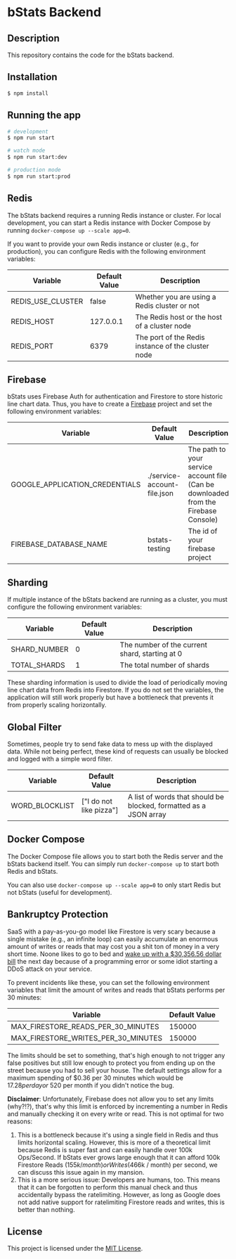 # bStats Backend

## Description

This repository contains the code for the bStats backend.

## Installation

```bash
$ npm install
```

## Running the app

```bash
# development
$ npm run start

# watch mode
$ npm run start:dev

# production mode
$ npm run start:prod
```

## Redis

The bStats backend requires a running Redis instance or cluster.
For local development, you can start a Redis instance with Docker Compose by running `docker-compose up --scale app=0`.

If you want to provide your own Redis instance or cluster (e.g., for production), you can configure Redis with the
following environment variables:

| Variable          | Default Value | Description |
| ----------------- | ------------- | ----------- |
| REDIS_USE_CLUSTER | false         | Whether you are using a Redis cluster or not |
| REDIS_HOST        | 127.0.0.1     | The Redis host or the host of a cluster node |
| REDIS_PORT        | 6379          | The port of the Redis instance of the cluster node |

## Firebase

bStats uses Firebase Auth for authentication and Firestore to store historic line chart data.
Thus, you have to create a [Firebase](https://firebase.google.com/) project and set the following environment variables:

| Variable                       | Default Value               | Description |
| ------------------------------ | --------------------------- | ----------- |
| GOOGLE_APPLICATION_CREDENTIALS | ./service-account-file.json | The path to your service account file (Can be downloaded from the Firebase Console) |
| FIREBASE_DATABASE_NAME         | bstats-testing              | The id of your firebase project |

## Sharding

If multiple instance of the bStats backend are running as a cluster, you must configure the following environment variables:

| Variable     | Default Value | Description |
| -------------| ------------- | ----------- |
| SHARD_NUMBER | 0             | The number of the current shard, starting at 0 |
| TOTAL_SHARDS | 1             | The total number of shards |

These sharding information is used to divide the load of periodically moving line chart data from Redis into Firestore.
If you do not set the variables, the application will still work properly but have a bottleneck that prevents it from
properly scaling horizontally.

## Global Filter

Sometimes, people try to send fake data to mess up with the displayed data.
While not being perfect, these kind of requests can usually be blocked and logged with a simple word filter.

| Variable       | Default Value           | Description |
| ---------------| ----------------------- | ----------- |
| WORD_BLOCKLIST | ["I do not like pizza"] | A list of words that should be blocked, formatted as a JSON array |

## Docker Compose

The Docker Compose file allows you to start both the Redis server and the bStats backend itself.
You can simply run `docker-compose up` to start both Redis and bStats.

You can also use `docker-compose up --scale app=0` to only start Redis but not bStats (useful for development).

## Bankruptcy Protection

SaaS with a pay-as-you-go model like Firestore is very scary because a single mistake (e.g., an infinite loop) can
easily accumulate an enormous amount of writes or reads that may cost you a shit ton of money in a very short time.
Noone likes to go to bed and
[wake up with a $30,356.56 dollar bill](https://hackernoon.com/how-we-spent-30k-usd-in-firebase-in-less-than-72-hours-307490bd24d)
the next day because of a programming error or some idiot starting a DDoS attack on your service.

To prevent incidents like these, you can set the following environment variables that limit the amount of writes and
reads that bStats performs per 30 minutes:

| Variable                            | Default Value |
| ------------------------------------| ------------- |
| MAX_FIRESTORE_READS_PER_30_MINUTES  | 150000        |
| MAX_FIRESTORE_WRITES_PER_30_MINUTES | 150000        |

The limits should be set to something, that's high enough to not trigger any false positives but still low enough to
protect you from ending up on the street because you had to sell your house. The default settings allow for a maximum
spending of $0.36 per 30 minutes which would be $17.28 per day or ~$520 per month if you didn't notice the bug.

**Disclaimer**: Unfortunately, Firebase does not allow you to set any limits (why?!?), that's why this limit is enforced
by incrementing a number in Redis and manually checking it on every write or read. This is not optimal for two reasons:
1. This is a bottleneck because it's using a single field in Redis and thus limits horizontal scaling. However, this is
   more of a theoretical limit because Redis is super fast and can easily handle over 100k Ops/Second. If bStats ever
   grows large enough that it can afford 100k Firestore Reads ($155k / month) or Writes ($466k / month) per second, we
   can discuss this issue again in my mansion.
2. This is a more serious issue: Developers are humans, too. This means that it can be forgotten to perform this
   manual check and thus accidentally bypass the ratelimiting. However, as long as Google does not add native support
   for ratelimiting Firestore reads and writes, this is better than nothing.

## License

This project is licensed under the [MIT License](/LICENSE).
